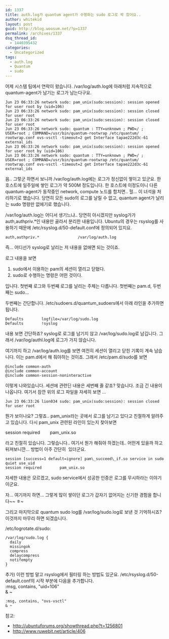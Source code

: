 ```yaml
---
id: 1337
title: auth.log가 quantum agent가 수행하는 sudo 로그로 꽉 찼어요..
author: whitekid
layout: post
guid: http://blog.woosum.net/?p=1337
permalink: /archives/1337
dsq_thread_id:
  - 1440395432
categories:
  - Uncategorized
tags:
  - auth.log
  - Quantum
  - sudo
---
```

어제 시스템 팀에서 연락이 왔습니다. /var/log/auth.log에 아래처럼 지속적으로 quantum-agent가 남기는 로그가 남는다구요.

    Jun 23 06:33:26 network sudo: pam_unix(sudo:session): session opened for user root by (uid=106)  
    Jun 23 06:33:26 network sudo: pam_unix(sudo:session): session closed for user root  
    Jun 23 06:33:26 network sudo: pam_unix(sudo:session): session closed for user root  
    Jun 23 06:33:26 network sudo: quantum : TTY=unknown ; PWD=/ ; USER=root ; COMMAND=/usr/bin/quantum-rootwrap /etc/quantum/    rootwrap.conf ovs-vsctl -timeout=2 get Interface tapae222d3c-61 external_ids  
    Jun 23 06:33:26 network sudo: pam_unix(sudo:session): session opened for user root by (uid=106)  
    Jun 23 06:33:26 network sudo: quantum : TTY=unknown ; PWD=/ ; USER=root ; COMMAND=/usr/bin/quantum-rootwrap /etc/quantum/    rootwrap.conf ovs-vsctl -timeout=2 get Interface tapae222d3c-61 external_ids  

음.. 그렇군 하면서 보니까 /var/log/auth.log에는 로그가 정신없이 쌓이고 있군요. 한 호스트에 일주일에 쌓인 로그가 약 500M 정도입니다. 한 호스트에 이정도이니 다른 quantum-agent가 동작중인 network, compute 노드를 합치면.. 헐... 이 녀석을 처리하기로 했습니다. 당연히 모든 sudo의 로그를 날릴 수 없고, quantum agent가 날리는 sudo 명령만 없에기로 했습니다.

/var/log/auth.log는 어디서 생기느냐.. 당연히 아시겠지만 syslog가가 auth,authpriv.*인 내용만 골라서 분리한 내용입니다. Ubuntu의 경우는 rsyslog를 사용하기 때문에 /etc/rsyslog.d/50-default.conf에 정의되어 있지요.

    auth,authpriv.*                 /var/log/auth.log  

즉... 어디선가 syslog로 날리는 저 내용을 없애면 되는 것이죠.

로그 내용을 보면

  1. sudo에서 이용하는 pam의 세션이 열리고 닫혔다.
  2. sudo로 수행하는 명령은 어떤 것이다.

입니다. 첫번째 로그와 두번째 로그를 날리는 주체는 다릅니다. 첫번째는 pam.d, 두번째는 sudo...

두번째는 간단합니다. /etc/sudoers.d/quantum_sudoers에서 아래 라인을 추가하면 됩니다.

    Defaults        logfile=/var/log/sudo.log  
    Defaults        !syslog  

내용 보면 간단하죠? syslog로 로그를 남기지 않고 /var/log/sudo.log로 남깁니다. 그래서 /var/log/authl.log에 로그가 가지 않습니다.

여기까지 하고 /var/log/auth.log를 보면 여전히 세션이 열리고 닫힌 기록이 계속 남습니다. 이는 pam.d에서 해 줘야하는 것이죠. 그래서 /etc/pam.d/sudo를 보면

    @include common-auth  
    @include common-account  
    @include common-session-noninteractive  

이렇게 나와있습니다. 세션에 관련딘 내용은 세번째 줄 같죠? 맞습니다. 조금 긴 내용이 나옵니다. 여기서 잠깐 위의 로그 파일을 자세히 보면 ...

    Jun 23 06:33:26 lion034 sudo: pam_unix(sudo:session): session closed for user root  

뭔가 보이나요? 그렇죠.. pam\_unix라는 곳에서 로그를 남기고 있다고 친절하게 알려주고 있습니다. 다시 pam\_unix 관련된 라인이 있는지 찾아보면

session required        pam_unix.so  

라고 친절히 있습니다. 그렇습니다.. 여기서 뭔가 해줘야 하겠는데.. 어떤게 있을까 하고 뒤져보니깐... 방법이 아주 간단히  있더군요.

    session [success=1 default=ignore] pam\_succeed\_if.so service in sudo quiet use_uid  
    session required        pam_unix.so  

자세한 내용은 모르겠고, sudo service에서 성공한 인증은 로그를 무시하라는 이야기 이군요.

자... 여기까지 하면... 그렇게 많이 쌓이던 로그가 갑자기 없어지는 신기한 경험을 합니다~~ ㅎ~

그리고 마지막으로 quantum sudo log를 /var/log/sudo.log로 보낸 것 기억하시죠? 이것까지 마무리 하면 되겠습니다.

/etc/logrotate.d/sudo:  

    /var/log/sudo.log {  
      daily  
      missingok  
      compress  
      delaycompress  
      notifempty  
    }  

추가) 이런 방법 말고 rsyslog에서 필터링 하는 방법도 있군요. /etc/rsyslog.d/50-default.conf의 시작 부분에 다음을 추가합니다.  
    :msg, contains, "uid=106"  
    & ~
    
    :msg, contains, "ovs-vsctl"  
    & ~  

참고:

  * <http://ubuntuforums.org/showthread.php?t=1256801>
  * <http://www.ruwebit.net/article/406>